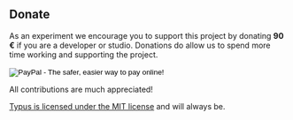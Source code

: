 ## Donate

As an experiment we encourage you to support this project by donating **90 &euro;** if you are a developer or studio. Donations do allow us to spend more time working and supporting the project.

<form action="https://www.paypal.com/cgi-bin/webscr" method="post">
<input type="hidden" name="cmd" value="_s-xclick">
<input type="hidden" name="hosted_button_id" value="5009005">
<input type="image" src="https://www.paypal.com/en_US/ES/i/btn/btn_donateCC_LG.gif" border="0" name="submit" alt="PayPal - The safer, easier way to pay online!">
<img alt="" border="0" src="https://www.paypal.com/en_US/i/scr/pixel.gif" width="1" height="1">
</form>

All contributions are much appreciated!

[Typus is licensed under the MIT license](/admin/doc/mit-license) and will always be.
